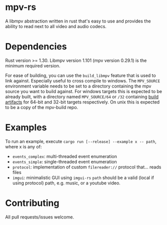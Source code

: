 # mpv-rs
A libmpv abstraction written in rust that's easy to use and provides the ability to read next to all video and audio codecs.

# Dependencies
Rust version >= 1.30. Libmpv version 1.101 (mpv version 0.29.1) is the minimum required version.

For ease of building, you can use the `build_libmpv` feature that is used to link against. Especially useful to cross compile to windows. The `MPV_SOURCE` environment variable needs to be set to a directory containing the mpv source you want to build against. For windows targets this is expected to be already built, with a directory named `MPV_SOURCE/64` or `/32` containing [build artifacts](https://mpv.srsfckn.biz/) for 64-bit and 32-bit targets respectively. On unix this is expected to be a copy of the mpv-build repo.

# Examples
To run an example, execute `cargo run [--release] --example x -- path`, where x is any of:
* `events_complex`: multi-threaded event enumeration
* `events_simple`: single-threaded event enumeration
* `protocol`: implementation of custom `filereader://` protocol that… reads files
* `imgui`: minimalistic GUI using `imgui-rs`
`path` should be a valid (local if using protocol) path, e.g. music, or a youtube video.

# Contributing
All pull requests/issues welcome.
